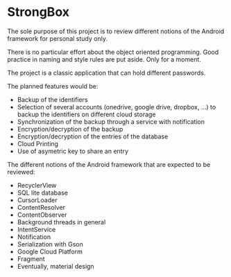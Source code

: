 # StrongBox

The sole purpose of this project is to review different notions of the Android framework for personal study only.

There is no particular effort about the object oriented programming.
Good practice in naming and style rules are put aside.
Only for a moment.

The project is a classic application that can hold different passwords.

The planned features would be:
- Backup of the identifiers
- Selection of several accounts (onedrive, google drive, dropbox, ...) to backup the identifiers on different cloud storage
- Synchronization of the backup through a service with notification
- Encryption/decryption of the backup
- Encryption/decryption of the entries of the database
- Cloud Printing
- Use of asymetric key to share an entry

The different notions of the Android framework that are expected to be reviewed:
- RecyclerView
- SQL lite database
- CursorLoader
- ContentResolver
- ContentObserver
- Background threads in general
- IntentService
- Notification
- Serialization with Gson
- Google Cloud Platform
- Fragment
- Eventually, material design
